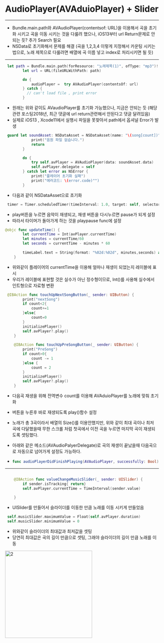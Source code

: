 # AudioPlayer(AVAduioPlayer) + Slider

***

* Bundle.main.path와 AVAudioPlayer(contentsof: URL)을 이용해서 곡을 초기화 시키고 곡을 이동 시키는 것을 다룰려 했으나, iOS13부터 url Return문제로 안되는 듯? 추가 Search 필요
 * NSData로 초기화해서 문제를 해결 (곡을 1,2,3,4 이렇게 지정해서 카운팅 시키는 법으로, 노래 제목으로 다룰려면 배열에 곡 이름 넣고 index로 처리시키면 될 듯)

***

```swift
 let path = Bundle.main.path(forResource: "노래제목(1)", ofType: "mp3")!
        let url = URL(fileURLWithPath: path)

        do {
            audioPlayer =  try AVAudioPlayer(contentsOf: url)
        } catch {
          // can't load file , print error
        }
```

* 원래는 위와 같이도 AVaudioPlayer를 초기화 가능했으나, 지금은 안되는 듯 (해당 관련 포스팅2018년, 최근 댓글에 url return관련해서 안된다고 댓글 달려있음)
* 실제로 iOS13 , Xcode11에서 실행시 파일을 못찾아서 path에서 옵셔널 Error가 발생

```swift
 guard let soundAsset: NSDataAsset = NSDataAsset(name: "\(song[count])") else {
            print("음원 파일 없습니다.")
            return
        }

        do {
            try self.avPlayer = AVAudioPlayer(data: soundAsset.data)
            self.avPlayer.delegate = self
        } catch let error as NSError {
            print("플레이어 초기화 실패")
            print("에러코드: \(error.code)"")
        }
```

* 다음과 같이 NSDataAsset으로 초기화

```swift
 timer = Timer.scheduledTimer(timeInterval: 1.0, target: self, selector: #selector(updateTime), userInfo: nil, repeats: true)
```

* play버튼을 누르면 음악이 재생되고, 재생 버튼을 다시누르면 pause가 되게 설정
* 따라서 타이머가 돌아가게 하는 것을 playpause func에 설정

```swift
@objc func updateTime() {
        let currentTime = Int(avPlayer.currentTime)
        let minutes = currentTime/60
        let seconds = currentTime - minutes * 60
        
        timeLabel.text = String(format: "%02d:%02d", minutes,seconds) as String
    }
```

* 위와같이 플레이어의 currentTime을 이용해 얼마나 재생이 되었는지 레이블에 표시
* 우리가 레이블에 표현할 것은 실수가 아닌 정수형이므로, Int()를 사용해 실수에서 인트형으로 자료형 변환

```swift
 @IBAction func touchUpNextSongButton(_ sender: UIButton) {
        print("nextSong")
        if count<2{
            count+=1
        }else{
            count=0
        }
        initializePlayer()
        self.avPlayer?.play()
    }
    
    @IBAction func touchUpPreSongButton(_ sender: UIButton) {
        print("PreSong")
        if count>0{
            count -= 1
        }else {
            count = 2
        }
        initializePlayer()
        self.avPlayer?.play()
    }
```

* 다음곡 재생을 위해 전역변수 count를 이용해 AVAduioPlayer를 노래에 맞춰 초기화

* 버튼을 누른후 바로 재생되도록 play()함수 설정

* 노래가 총 3곡이라서 배열의 Size()를 이용안했지만, 위와 같이 최대 곡이나 최저 곡에 다달했을때 무한 스크롤 처럼 첫곡에서 이전 곡을 누르면 마지막 곡이 재생되도록 셋팅했다.

* 아래와 같은 메소드(AVAudioPalyerDelegate)로 곡의 재생이 끝났을때 다음곡으로 자동으로 넘어가게 설정도 가능하다.

* ```swift
  func audioPlayerDidFinishPlaying(AVAudioPlayer, successfully: Bool)
  ```

***

```swift

    @IBAction func valueChangeMusicSlider(_ sender: UISlider) {
        if sender.isTracking{ return}
        self.avPlayer.currentTime = TimeInterval(sender.value)
        
    }
```

* UISlider를 만들어서 슬라이더를 이동한 만큼 노래를 이동 시키게 만들었음

```swift
 self.musicSlider.maximumValue = Float(self.avPlayer.duration)
 self.musicSlider.minimumValue = 0
```

* 위와같이 슬라이더의 최대값과 최저값을 셋팅
* 당연히 최대값은 곡의 길이 만큼으로 셋팅, 그래야 슬라이더의 길이 만큼 노래를 이동



<img width="285" alt="2" src="https://user-images.githubusercontent.com/55793344/82076532-f2fe9000-9718-11ea-9e85-7610abd3ddde.png">

